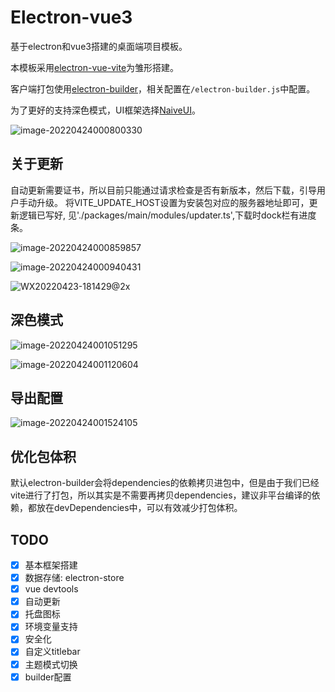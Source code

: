 # Electron-vue3
基于electron和vue3搭建的桌面端项目模板。

本模板采用[electron-vue-vite](https://github.com/caoxiemeihao/electron-vue-vite)为雏形搭建。

客户端打包使用[electron-builder](https://www.electron.build/)，相关配置在`/electron-builder.js`中配置。

为了更好的支持深色模式，UI框架选择[NaiveUI](https://www.naiveui.com/zh-CN/os-theme)。

![image-20220424000800330](https://cdn.jsdelivr.net/gh/BWrong/Pictures@master/uPic/20220424000806.png)

## 关于更新

自动更新需要证书，所以目前只能通过请求检查是否有新版本，然后下载，引导用户手动升级。 将VITE_UPDATE_HOST设置为安装包对应的服务器地址即可，更新逻辑已写好, 见'./packages/main/modules/updater.ts',下载时dock栏有进度条。

![image-20220424000859857](https://cdn.jsdelivr.net/gh/BWrong/Pictures@master/uPic/20220424000900.png)

![image-20220424000940431](https://cdn.jsdelivr.net/gh/BWrong/Pictures@master/uPic/20220424000941.png)

![WX20220423-181429@2x](https://cdn.jsdelivr.net/gh/BWrong/Pictures@master/uPic/20220424000911.png)

## 深色模式

![image-20220424001051295](https://cdn.jsdelivr.net/gh/BWrong/Pictures@master/uPic/20220424001051.png)

![image-20220424001120604](https://cdn.jsdelivr.net/gh/BWrong/Pictures@master/uPic/20220424001121.png)

## 导出配置

![image-20220424001524105](https://cdn.jsdelivr.net/gh/BWrong/Pictures@master/uPic/20220424001524.png)
## 优化包体积
默认electron-builder会将dependencies的依赖拷贝进包中，但是由于我们已经vite进行了打包，所以其实是不需要再拷贝dependencies，建议非平台编译的依赖，都放在devDependencies中，可以有效减少打包体积。


## TODO
- [x] 基本框架搭建
- [x] 数据存储: electron-store
- [x] vue devtools
- [x] 自动更新
- [x] 托盘图标
- [x] 环境变量支持
- [x] 安全化
- [x] 自定义titlebar
- [x] 主题模式切换
- [x] builder配置